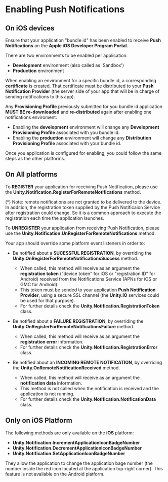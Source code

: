 Enabling Push Notifications
====================

On iOS devices
---------------------

Ensure that your application "bundle id" has been enabled to receive <b>Push Notifications</b> on the <b>Apple iOS Developer Program Portal</b>.

There are two environments to be enabled per application:

* **Development** environment (also called as 'Sandbox')
* **Production** environment

When enabling an environment for a specific bundle id, a corresponding **certificate** is created. That certificate must be distributed to your **Push Notification Provider** (the server side of your app that will be in charge of sending notifications to this app).

Any **Provisioning Profile** previously submitted for you bundle id application **MUST BE re-downloaded** and **re-distributed** again after enabling one notifications enviroment:

* Enabling the **development** environment will change any **Development Provisioning Profile** associated with you bundle id.
* Enabling the **production** environment will change any **Distribution Provisioning Profile** associated with your bundle id.

Once you application is configured for enabling, you could follow the same steps as the other platforms.

On All platforms
---------------------

To **REGISTER** your application for receiving Push Notification, please use the **Unity.Notification.RegisterForRemoteNotifications** method.

(*) Note: remote notifications are not granted to be delivered to the device. In addition, the registration token supplied by the Push Notificaion Service after registration could change. So it is a common approach to execute the registration each time the application launches.

To **UNREGISTER** your application from receiving Push Notification, please use the **Unity.Notification.UnRegisterForRemoteNotifications** method.

Your app should override some platform event listeners in order to:

* Be notified about a **SUCESSFUL REGISTRATION**, by overriding the **Unity.OnRegisterForRemoteNotificationsSuccess** method.
	* When called, this method will receive as an argument the **registration token** ("device token" for iOS or "registration ID" for Android) received from the Notifications Service (APNs for iOS or GMC for Android).
	* This token must be sended to your application **Push Notification Provider**, using a secure SSL channel (the **Unity.IO** services could be used for that purpose).
	* For further details check the **Unity.Notification.RegistrationToken** class.

* Be notified about a **FAILURE REGISTRATION**, by overriding the **Unity.OnRegisterForRemoteNotificationsFailure** method.
	* When called, this method will receive as an argument the **registration error** information.
	* For further details check the **Unity.Notification.RegistrationError** class.
	
* Be notified about an **INCOMING REMOTE NOTIFICATION**,  by overriding the **Unity.OnRemoteNotificationReceived** method.
	* When called, this method will receive as an argument the **notification data** information.
	* This method is not called when the notification is received and the application is not running.
	* For further details check the **Unity.Notification.NotificationData** class.
	
Only on iOS Platform
---------------------

The following methods are only available on the **iOS** platform:

* **Unity.Notification.IncrementApplicationIconBadgeNumber**
* **Unity.Notification.DecrementApplicationIconBadgeNumber**
* **Unity.Notification.SetApplicationIconBadgeNumber**

They allow the application to change the application bage number (the number inside the red icon located at the application top-right corner).
This feature is not available on the Android platform.

